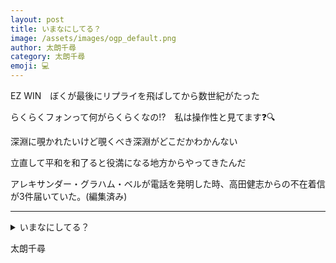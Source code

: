 ```yaml
---
layout: post
title: いまなにしてる？
image: /assets/images/ogp_default.png
author: 太朗千尋
category: 太朗千尋
emoji: 💻
---
```


<div class="tanka-area"><div class="tanka">
<p>EZ WIN　ぼくが最後にリプライを飛ばしてから数世紀がたった</p>
<p>らくらくフォンって何がらくらくなの⁉️　私は操作性と見てます❓🔍</p>
<p>深淵に覗かれたいけど覗くべき深淵がどこだかわかんない</p>
<p>立直して平和を和了ると役満になる地方からやってきたんだ</p>
<p>アレキサンダー・グラハム・ベルが電話を発明した時、高田健志からの不在着信が3件届いていた。(編集済み)</p></div></div>

---

<details><summary>いまなにしてる？</summary>
EZ WIN　ぼくが最後にリプライを飛ばしてから数世紀がたった<br />
らくらくフォンって何がらくらくなの⁉️　私は操作性と見てます❓🔍<br />
深淵に覗かれたいけど覗くべき深淵がどこだかわかんない<br />
立直して平和を和了ると役満になる地方からやってきたんだ<br />
アレキサンダー・グラハム・ベルが電話を発明した時、高田健志からの不在着信が3件届いていた。(編集済み)<br />
<br />
</details>

太朗千尋
